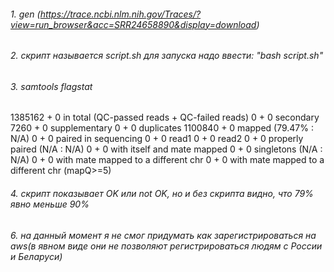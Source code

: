 ###### 1. gen (https://trace.ncbi.nlm.nih.gov/Traces/?view=run_browser&acc=SRR24658890&display=download)
###### 2. скрипт называется script.sh для запуска надо ввести: "bash script.sh"
###### 3.	samtools flagstat
1385162 + 0 in total (QC-passed reads + QC-failed reads)
0 + 0 secondary
7260 + 0 supplementary
0 + 0 duplicates
1100840 + 0 mapped (79.47% : N/A)
0 + 0 paired in sequencing
0 + 0 read1
0 + 0 read2
0 + 0 properly paired (N/A : N/A)
0 + 0 with itself and mate mapped
0 + 0 singletons (N/A : N/A)
0 + 0 with mate mapped to a different chr
0 + 0 with mate mapped to a different chr (mapQ>=5)
###### 4. скрипт показывает OK или not OK, но и без скрипта видно, что 79% явно меньше 90%
###### 6. на данный момент я не смог придумать как зарегистрироваться на aws(в явном виде они не позволяют регистрироваться людям с России и Беларуси)